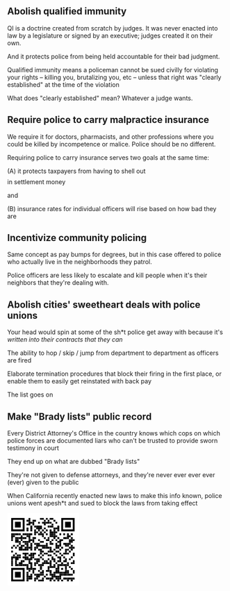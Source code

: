 ## Abolish qualified immunity 

QI is a doctrine created from scratch by judges. It was never enacted into law by a legislature or signed by an executive; judges created it on their own.

And it protects police from being held accountable for their bad judgment.

Qualified immunity means a policeman cannot be sued civilly for violating your rights – killing you, brutalizing you, etc – unless that right was "clearly established" at the time of the violation 

What does "clearly established" mean? Whatever a judge wants.

## Require police to carry malpractice insurance

We require it for doctors, pharmacists, and other professions where you could be killed by incompetence or malice. Police should be no different.

Requiring police to carry insurance serves two goals at the same time: 

(A) it protects taxpayers from having to shell out $$$$$$$$ in settlement money 

and

(B) insurance rates for individual officers will rise based on how bad they are

## Incentivize community policing

Same concept as pay bumps for degrees, but in this case offered to police who actually live in the neighborhoods they patrol.

Police officers are less likely to escalate and kill people when it's their neighbors that they're dealing with.

## Abolish cities' sweetheart deals with police unions

Your head would spin at some of the sh*t police get away with because it's *written into their contracts that they can*

The ability to hop / skip / jump from department to department as officers are fired

Elaborate termination procedures that block their firing in the first place, or enable them to easily get reinstated with back pay

The list goes on


## Make "Brady lists" public record

Every District Attorney's Office in the country knows which cops on which police forces are documented liars who can't be trusted to provide sworn testimony in court

They end up on what are dubbed "Brady lists"

They're not given to defense attorneys, and they're never ever ever ever (ever) given to the public

When California recently enacted new laws to make this info known, police unions went apesh*t and sued to block the laws from taking effect


![qr](qr.png)

